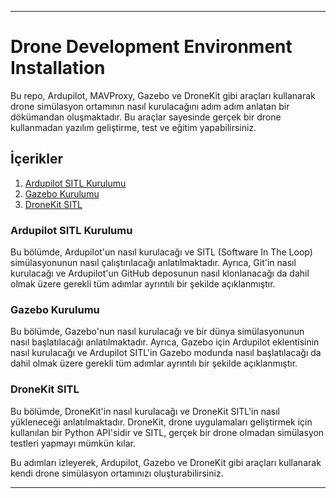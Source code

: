 ---

# Drone Development Environment Installation

Bu repo, Ardupilot, MAVProxy, Gazebo ve DroneKit  gibi araçları kullanarak drone simülasyon ortamının nasıl kurulacağını adım adım anlatan bir dökümandan oluşmaktadır. Bu araçlar sayesinde gerçek bir drone kullanmadan yazılım geliştirme, test ve eğitim yapabilirsiniz.

## İçerikler

1. [Ardupilot SITL Kurulumu](#ardupilot-sitl-kurulumu)
2. [Gazebo Kurulumu](#gazebo-kurulumu)
3. [DroneKit SITL](#dronekit-sitl)

### Ardupilot SITL Kurulumu

Bu bölümde, Ardupilot'un nasıl kurulacağı ve SITL (Software In The Loop) simülasyonunun nasıl çalıştırılacağı anlatılmaktadır. Ayrıca, Git'in nasıl kurulacağı ve Ardupilot'un GitHub deposunun nasıl klonlanacağı da dahil olmak üzere gerekli tüm adımlar ayrıntılı bir şekilde açıklanmıştır.

### Gazebo Kurulumu

Bu bölümde, Gazebo'nun nasıl kurulacağı ve bir dünya simülasyonunun nasıl başlatılacağı anlatılmaktadır. Ayrıca, Gazebo için Ardupilot eklentisinin nasıl kurulacağı ve Ardupilot SITL'in Gazebo modunda nasıl başlatılacağı da dahil olmak üzere gerekli tüm adımlar ayrıntılı bir şekilde açıklanmıştır.

### DroneKit SITL

Bu bölümde, DroneKit'in nasıl kurulacağı ve DroneKit SITL'in nasıl yükleneceği anlatılmaktadır. DroneKit, drone uygulamaları geliştirmek için kullanılan bir Python API'sidir ve SITL, gerçek bir drone olmadan simülasyon testleri yapmayı mümkün kılar.

Bu adımları izleyerek, Ardupilot, Gazebo ve DroneKit gibi araçları kullanarak kendi drone simülasyon ortamınızı oluşturabilirsiniz.

---